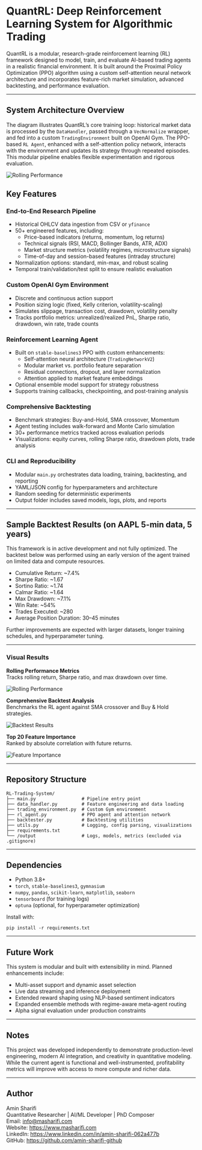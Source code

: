 # QuantRL: Deep Reinforcement Learning System for Algorithmic Trading

QuantRL is a modular, research-grade reinforcement learning (RL) framework designed to model, train, and evaluate AI-based trading agents in a realistic financial environment. It is built around the Proximal Policy Optimization (PPO) algorithm using a custom self-attention neural network architecture and incorporates feature-rich market simulation, advanced backtesting, and performance evaluation.

---

## System Architecture Overview
The diagram illustrates QuantRL’s core training loop: historical market data is processed by the `DataHandler`, passed through a `VecNormalize` wrapper, and fed into a custom `TradingEnvironment` built on OpenAI Gym. The PPO-based `RL Agent`, enhanced with a self-attention policy network, interacts with the environment and updates its strategy through repeated episodes. This modular pipeline enables flexible experimentation and rigorous evaluation.

![Rolling Performance](plots/system_architecture_flowchart.png)

## Key Features

### End-to-End Research Pipeline
- Historical OHLCV data ingestion from CSV or `yfinance`
- 50+ engineered features, including:
  - Price-based indicators (returns, momentum, log returns)
  - Technical signals (RSI, MACD, Bollinger Bands, ATR, ADX)
  - Market structure metrics (volatility regimes, microstructure signals)
  - Time-of-day and session-based features (intraday structure)
- Normalization options: standard, min-max, and robust scaling
- Temporal train/validation/test split to ensure realistic evaluation

### Custom OpenAI Gym Environment
- Discrete and continuous action support
- Position sizing logic (fixed, Kelly criterion, volatility-scaling)
- Simulates slippage, transaction cost, drawdown, volatility penalty
- Tracks portfolio metrics: unrealized/realized PnL, Sharpe ratio, drawdown, win rate, trade counts

### Reinforcement Learning Agent
- Built on `stable-baselines3` PPO with custom enhancements:
  - Self-attention neural architecture (`TradingNetworkV2`)
  - Modular market vs. portfolio feature separation
  - Residual connections, dropout, and layer normalization
  - Attention applied to market feature embeddings
- Optional ensemble model support for strategy robustness
- Supports training callbacks, checkpointing, and post-training analysis

### Comprehensive Backtesting
- Benchmark strategies: Buy-and-Hold, SMA crossover, Momentum
- Agent testing includes walk-forward and Monte Carlo simulation
- 30+ performance metrics tracked across evaluation periods
- Visualizations: equity curves, rolling Sharpe ratio, drawdown plots, trade analysis

### CLI and Reproducibility
- Modular `main.py` orchestrates data loading, training, backtesting, and reporting
- YAML/JSON config for hyperparameters and architecture
- Random seeding for deterministic experiments
- Output folder includes saved models, logs, plots, and reports

---

## Sample Backtest Results (on AAPL 5-min data, 5 years)

This framework is in active development and not fully optimized. The backtest below was performed using an early version of the agent trained on limited data and compute resources.

- Cumulative Return: ~7.4%
- Sharpe Ratio: ~1.67
- Sortino Ratio: ~1.74
- Calmar Ratio: ~1.64
- Max Drawdown: ~7.1%
- Win Rate: ~54%
- Trades Executed: ~280
- Average Position Duration: 30–45 minutes

Further improvements are expected with larger datasets, longer training schedules, and hyperparameter tuning.

---

### Visual Results

**Rolling Performance Metrics**  
Tracks rolling return, Sharpe ratio, and max drawdown over time.

![Rolling Performance](plots/rolling_performance.png)

**Comprehensive Backtest Analysis**  
Benchmarks the RL agent against SMA crossover and Buy & Hold strategies.

![Backtest Results](plots/backtest_results.png)

**Top 20 Feature Importance**  
Ranked by absolute correlation with future returns.

![Feature Importance](plots/feature_importance.png)

---

## Repository Structure

```
RL-Trading-System/
├── main.py                 # Pipeline entry point
├── data_handler.py         # Feature engineering and data loading
├── trading_environment.py  # Custom Gym environment
├── rl_agent.py             # PPO agent and attention network
├── backtester.py           # Backtesting utilities
├── utils.py                # Logging, config parsing, visualizations
├── requirements.txt
└── /output                 # Logs, models, metrics (excluded via .gitignore)
```

---

## Dependencies

- Python 3.8+
- `torch`, `stable-baselines3`, `gymnasium`
- `numpy`, `pandas`, `scikit-learn`, `matplotlib`, `seaborn`
- `tensorboard` (for training logs)
- `optuna` (optional, for hyperparameter optimization)

Install with:

```
pip install -r requirements.txt
```

---

## Future Work

This system is modular and built with extensibility in mind. Planned enhancements include:

- Multi-asset support and dynamic asset selection
- Live data streaming and inference deployment
- Extended reward shaping using NLP-based sentiment indicators
- Expanded ensemble methods with regime-aware meta-agent routing
- Alpha signal evaluation under production constraints

---

## Notes

This project was developed independently to demonstrate production-level engineering, modern AI integration, and creativity in quantitative modeling. While the current agent is functional and well-instrumented, profitability metrics will improve with access to more compute and richer data.

---

## Author

Amin Sharifi  
Quantitative Researcher | AI/ML Developer | PhD Composer  
Email: info@masharifi.com  
Website: https://www.masharifi.com  
LinkedIn: https://www.linkedin.com/in/amin-sharifi-062a477b  
GitHub: https://github.com/amin-sharifi-github
